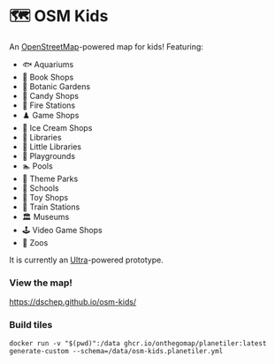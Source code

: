 # :world_map: OSM Kids

An [OpenStreetMap](https://openstreetmap.org)-powered map for kids! Featuring:

 * 🐟 Aquariums
 * 📗 Book Shops
 * 🌻 Botanic Gardens
 * 🍬 Candy Shops
 * 🚒 Fire Stations
 * ♟️ Game Shops
 * 🍦 Ice Cream Shops
 * 📙 Libraries
 * 📘 Little Libraries
 * 🛝 Playgrounds
 * 🏊 Pools
 * 🎡 Theme Parks
 * 🏫 Schools
 * 🧸 Toy Shops
 * 🚂 Train Stations
 * 🏛️ Museums
 * 🕹️ Video Game Shops
 * 🐯 Zoos

It is currently an [Ultra](https://overpass-ultra.us)-powered prototype.

### View the map!

https://dschep.github.io/osm-kids/

### Build tiles
```
docker run -v "$(pwd)":/data ghcr.io/onthegomap/planetiler:latest generate-custom --schema=/data/osm-kids.planetiler.yml
```
